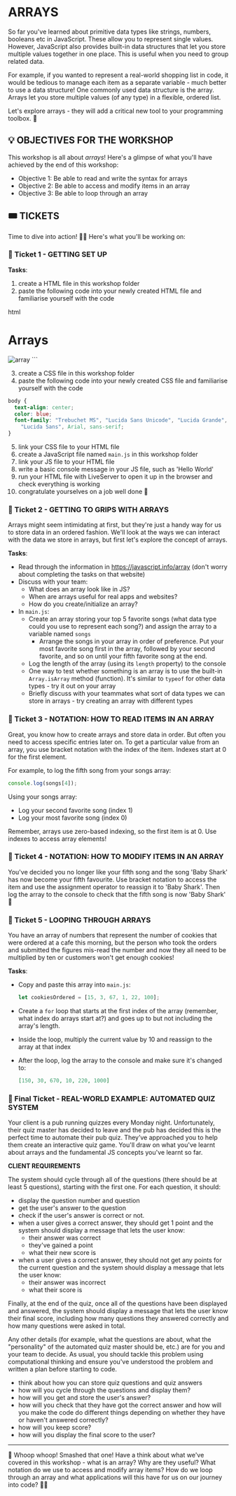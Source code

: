 # ARRAYS

So far you've learned about primitive data types like strings, numbers, booleans etc in JavaScript. These allow you to represent single values. However, JavaScript also provides built-in data structures that let you store multiple values together in one place. This is useful when you need to group related data.

For example, if you wanted to represent a real-world shopping list in code, it would be tedious to manage each item as a separate variable - much better to use a data structure! One commonly used data structure is the array. Arrays let you store multiple values (of any type) in a flexible, ordered list.

Let's explore arrays - they will add a critical new tool to your programming toolbox. 🎉

## 💡 OBJECTIVES FOR THE WORKSHOP

This workshop is all about _arrays_! Here's a glimpse of what you'll have achieved by the end of this workshop:

- Objective 1: Be able to read and write the syntax for arrays
- Objective 2: Be able to access and modify items in an array
- Objective 3: Be able to loop through an array

## 🎟️ TICKETS

Time to dive into action! 🏊‍♀️ Here's what you'll be working on:

### 🎫 Ticket 1 - GETTING SET UP

**Tasks**:

1. create a HTML file in this workshop folder
2. paste the following code into your newly created HTML file and familiarise yourself with the code

html
<!DOCTYPE html>
<html>
  <head>
    <title>Arrays</title>
  </head>
  <body>
    <h1>Arrays</h1>
    <img src="./array.webp" alt="array" />
  </body>
</html>
```

3. create a CSS file in this workshop folder
4. paste the following code into your newly created CSS file and familiarise yourself with the code

```css
body {
  text-align: center;
  color: blue;
  font-family: "Trebuchet MS", "Lucida Sans Unicode", "Lucida Grande",
    "Lucida Sans", Arial, sans-serif;
}
```

5. link your CSS file to your HTML file
6. create a JavaScript file named `main.js` in this workshop folder
7. link your JS file to your HTML file
8. write a basic console message in your JS file, such as 'Hello World'
9. run your HTML file with LiveServer to open it up in the browser and check everything is working
10. congratulate yourselves on a job well done 🎉

### 🎫 Ticket 2 - GETTING TO GRIPS WITH ARRAYS

Arrays might seem intimidating at first, but they're just a handy way for us to store data in an ordered fashion. We'll look at the ways we can interact with the data we store in arrays, but first let's explore the concept of arrays.

**Tasks**:

- Read through the information in https://javascript.info/array (don't worry about completing the tasks on that website)
- Discuss with your team:
  - What does an array look like in JS?
  - When are arrays useful for real apps and websites?
  - How do you create/initialize an array?
- In `main.js`:
  - Create an array storing your top 5 favorite songs (what data type could you use to represent each song?) and assign the array to a variable named `songs`
    - Arrange the songs in your array in order of preference. Put your most favorite song first in the array, followed by your second favorite, and so on until your fifth favorite song at the end.
  - Log the length of the array (using its `length` property) to the console
  - One way to test whether something is an array is to use the built-in `Array.isArray` method (function). It's similar to `typeof` for other data types - try it out on your array
  - Briefly discuss with your teammates what sort of data types we can store in arrays - try creating an array with different types

### 🎫 Ticket 3 - NOTATION: HOW TO READ ITEMS IN AN ARRAY

Great, you know how to create arrays and store data in order. But often you need to access specific entries later on. To get a particular value from an array, you use bracket notation with the index of the item. Indexes start at 0 for the first element.

For example, to log the fifth song from your songs array:

```js
console.log(songs[4]);
```

Using your songs array:

- Log your second favorite song (index 1)
- Log your most favorite song (index 0)

Remember, arrays use zero-based indexing, so the first item is at 0. Use indexes to access array elements!

### 🎫 Ticket 4 - NOTATION: HOW TO MODIFY ITEMS IN AN ARRAY

You've decided you no longer like your fifth song and the song 'Baby Shark' has now become your fifth favourite. Use bracket notation to access the item and use the assignment operator to reassign it to 'Baby Shark'. Then log the array to the console to check that the fifth song is now 'Baby Shark' 🎉

### 🎫 Ticket 5 - LOOPING THROUGH ARRAYS

You have an array of numbers that represent the number of cookies that were ordered at a cafe this morning, but the person who took the orders and submitted the figures mis-read the number and now they all need to be multiplied by ten or customers won't get enough cookies!

**Tasks**:

- Copy and paste this array into `main.js`:

  ```javascript
  let cookiesOrdered = [15, 3, 67, 1, 22, 100];
  ```

- Create a `for` loop that starts at the first index of the array (remember, what index do arrays start at?) and goes up to but not including the array's length.
- Inside the loop, multiply the current value by 10 and reassign to the array at that index
- After the loop, log the array to the console and make sure it's changed to:
  ```json
  [150, 30, 670, 10, 220, 1000]
  ```

### 🎫 Final Ticket - REAL-WORLD EXAMPLE: AUTOMATED QUIZ SYSTEM

Your client is a pub running quizzes every Monday night. Unfortunately, their quiz master has decided to leave and the pub has decided this is the perfect time to automate their pub quiz. They’ve approached you to help them create an interactive quiz game. You'll draw on what you've learnt about arrays and the fundamental JS concepts you've learnt so far.

**CLIENT REQUIREMENTS**

The system should cycle through all of the questions (there should be at least 5 questions), starting with the first one. For each question, it should:

- display the question number and question
- get the user's answer to the question
- check if the user's answer is correct or not.
- when a user gives a correct answer, they should get 1 point and the system should display a message that lets the user know:
  - their answer was correct
  - they've gained a point
  - what their new score is
- when a user gives a correct answer, they should not get any points for the current question and the system should display a message that lets the user know:
  - their answer was incorrect
  - what their score is

Finally, at the end of the quiz, once all of the questions have been displayed and answered, the system should display a message that lets the user know their final score, including how many questions they answered correctly and how many questions were asked in total.

Any other details (for example, what the questions are about, what the "personality" of the automated quiz master should be, etc.) are for you and your team to decide. As usual, you should tackle this problem using computational thinking and ensure you've understood the problem and written a plan before starting to code.

- think about how you can store quiz questions and quiz answers
- how will you cycle through the questions and display them?
- how will you get and store the user's answer?
- how will you check that they have got the correct answer and how will you make the code do different things depending on whether they have or haven't answered correctly?
- how will you keep score?
- how will you display the final score to the user?

---

🎉 Whoop whoop! Smashed that one! Have a think about what we've covered in this workshop - what is an array? Why are they useful? What notation do we use to access and modify array items? How do we loop through an array and what applications will this have for us on our journey into code? 👏🏾
